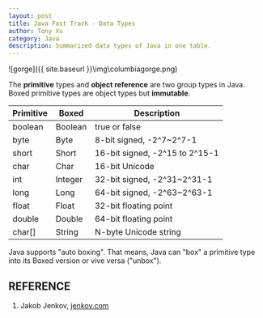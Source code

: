 ```yaml
---
layout: post
title: Java Fast Track - Data Types
author: Tony Xu
category: Java
description: Summarized data types of Java in one table.
---
```

![gorge]({{ site.baseurl }}\img\columbiagorge.png)

The **primitive** types and **object reference** are two group types in Java. Boxed primitive types are object types but **immutable**.

Primitive|Boxed      |Description
---------|-----------|---------------
boolean  |Boolean    | true or false
byte     |Byte       | 8-bit signed, -2^7~2^7-1
short    |Short      | 16-bit signed, -2^15 to 2^15-1
char     |Char       | 16-bit Unicode
int      |Integer    | 32-bit signed, -2^31~2^31-1
long     |Long       | 64-bit signed, -2^63~2^63-1
float    |Float      | 32-bit floating point
double   |Double     | 64-bit floating point
char[]   |String     | N-byte Unicode string

Java supports "auto boxing". That means, Java can "box" a primitive type into its Boxed version or vive versa ("unbox").

## REFERENCE
1. Jakob Jenkov, [jenkov.com](http://tutorials.jenkov.com/java/index.html)
